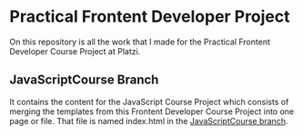 # Practical Frontent Developer Project

On this repository is all the work that I made for the Practical Frontent Developer Course Project at Platzi. 

## JavaScriptCourse Branch

It contains the content for the JavaScript Course Project which consists of merging the templates from this Frontent Developer Course Project into one page or file. That file is named index.html in the [JavaScriptCourse branch](https://github.com/JuanFelipeRestrepoBuitrago/FrontendDeveloperProject/tree/JavaScriptCourse).
